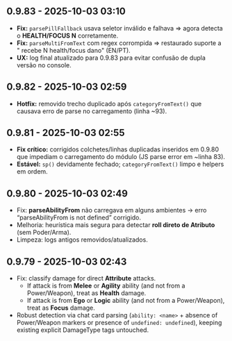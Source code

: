 ## 0.9.83 - 2025-10-03 03:10
- **Fix:** `parsePillFallback` usava seletor inválido e falhava ⇒ agora detecta o **HEALTH/FOCUS N** corretamente.
- **Fix:** `parseMultiFromText` com regex corrompida ⇒ restaurado suporte a "<Nome> recebe N health/focus dano" (EN/PT).
- **UX:** log final atualizado para 0.9.83 para evitar confusão de dupla versão no console.

## 0.9.82 - 2025-10-03 02:59
- **Hotfix:** removido trecho duplicado após `categoryFromText()` que causava erro de parse no carregamento (linha ~93).

## 0.9.81 - 2025-10-03 02:55
- **Fix crítico:** corrigidos colchetes/linhas duplicadas inseridos em 0.9.80 que impediam o carregamento do módulo (JS parse error em ~linha 83). 
- **Estável:** `sp()` devidamente fechado; `categoryFromText()` limpo e helpers em ordem.

## 0.9.80 - 2025-10-03 02:49
- Fix: **parseAbilityFrom** não carregava em alguns ambientes → erro “parseAbilityFrom is not defined” corrigido.
- Melhoria: heurística mais segura para detectar **roll direto de Atributo** (sem Poder/Arma). 
- Limpeza: logs antigos removidos/atualizados.

## 0.9.79 - 2025-10-03 02:43
- Fix: classify damage for direct **Attribute** attacks.
  - If attack is from **Melee** or **Agility** ability (and not from a Power/Weapon), treat as **Health** damage.
  - If attack is from **Ego** or **Logic** ability (and not from a Power/Weapon), treat as **Focus** damage.
- Robust detection via chat card parsing (`ability: <name>` + absence of Power/Weapon markers or presence of `undefined: undefined`), keeping existing explicit DamageType tags untouched.

